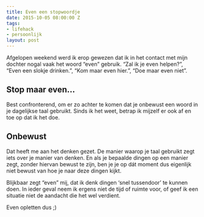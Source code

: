 ```yaml
---
title: Even een stopwoordje
date: 2015-10-05 08:00:00 Z
tags:
- lifehack
- persoonlijk
layout: post
---
```


Afgelopen weekend werd ik erop gewezen dat ik in het contact met mijn dochter nogal vaak het woord “even” gebruik. “Zal ik je even helpen?”, “Even een slokje drinken.”, “Kom maar even hier.”, “Doe maar even niet”.

## Stop maar even...
Best confronterend, om er zo achter te komen dat je onbewust een woord in je dagelijkse taal gebruikt. Sinds ik het weet, betrap ik mijzelf er ook af en toe op dat ik het doe.

## Onbewust
Dat heeft me aan het denken gezet. De manier waarop je taal gebruikt zegt iets over je manier van denken. En als je bepaalde dingen op een manier zegt, zonder hiervan bewust te zijn, ben je je op dát moment dus eigenlijk niet bewust van hoe je naar deze dingen kijkt.

Blijkbaar zegt “even” mij, dat ik denk dingen ‘snel tussendoor’ te kunnen doen. In ieder geval neem ik ergens niet de tijd of ruimte voor, of geef ik een situatie niet de aandacht die het wel verdient.

Even opletten dus ;)